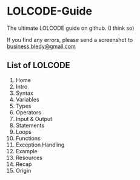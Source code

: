 <h1>LOLCODE-Guide</h1>
The ultimate LOLCODE guide on github. (I think so)
<p></p>
If you find any errors, please send a screenshot to <a href="mailto:business.bledy@gmail.com?&Subject=I%20found%20an%20error&Body=In%20HTML/Home.md%20it%20says%20'someting'%20instead%20of%20'something'">business.bledy@gmail.com</a>
<h2>List of LOLCODE</h2>
<ol>
  <li>Home</li>
  <li>Intro</li>
  <li>Syntax</li>
  <li>Variables</li>
  <li>Types</li>
  <li>Operators</li>
  <li>Input &amp; Output</li>
  <li>Statements</li>
  <li>Loops</li>
  <li>Functions</li>
  <li>Exception Handling</li>
  <li>Example</li>
  <li>Resources</li>
  <li>Recap</li>
  <li>Origin</li>
</ol>
